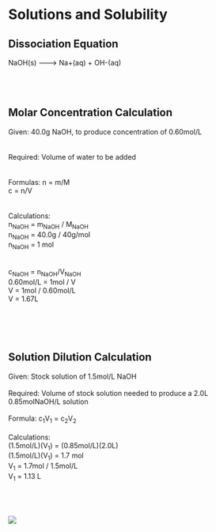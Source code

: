 # Solutions and Solubility
## Dissociation Equation
NaOH(s) ---> Na+(aq) + OH-(aq)
<br>
<br>
<br>
<br>
## Molar Concentration Calculation
Given: 40.0g NaOH, to produce concentration of 0.60mol/L<br>
<br>
<br>
Required: Volume of water to be added<br>
<br>
<br>
Formulas: 
n = m/M<br>
c = n/V<br>
<br>
<br>
Calculations:<br>
n<sub>NaOH</sub> = m<sub>NaOH</sub> / M<sub>NaOH</sub><br>
n<sub>NaOH</sub> = 40.0g / 40g/mol <br>
n<sub>NaOH</sub> = 1 mol<br>
<br>
<br>
c<sub>NaOH</sub> = n<sub>NaOH</sub>/V<sub>NaOH</sub><br>
0.60mol/L = 1mol / V<br>
V = 1mol / 0.60mol/L<br>
V = 1.67L<br>
<br>
<br>
<br>
<br>
## Solution Dilution Calculation
Given: Stock solution of 1.5mol/L NaOH<br>
<br>
Required: Volume of stock solution needed to produce a 2.0L 0.85molNaOH/L solution<br>
<br>
Formula:
c<sub>1</sub>V<sub>1</sub> = c<sub>2</sub>V<sub>2</sub><br>
<br>
Calculations:<br>
(1.5mol/L)(V<sub>1</sub>) = (0.85mol/L)(2.0L)<br>
(1.5mol/L)(V<sub>1</sub>) = 1.7 mol<br>
V<sub>1</sub> = 1.7mol / 1.5mol/L<br>
V<sub>1</sub> = 1.13 L<br>
<br>
<br>
<br>
<br>
<img src="http://hydro-land.com/e/ligne-en/doc/p/Solubilite-NaOH.jpg">






